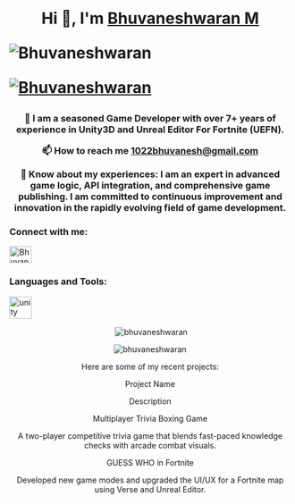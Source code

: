 <div align="center">
<br/>
<br/>

<h1 align="center">Hi 👋, I'm <a href="https://www.linkedin.com/in/bhuvaneshwaran-m-76588563/" target="_blank">Bhuvaneshwaran M</a>
<p align="left"> <img src="https://www.google.com/search?q=https://komarev.com/ghpvc/%3Fusername%3Dbhuvaneshwaran%26label%3DProfile%2520views%26color%3D0e75b6%26style%3Dflat" alt="Bhuvaneshwaran" /> </p>

<p align="left"> <a href="https://github.com/ryo-ma/github-profile-trophy"><img src="https://www.google.com/search?q=https://github-profile-trophy.vercel.app/%3Fusername%3Dbhuvaneshwaran" alt="Bhuvaneshwaran" /></a> </p>

<h3>

💼 I am a seasoned Game Developer with over 7+ years of experience in Unity3D and Unreal Editor For Fortnite (UEFN).

📫 How to reach me 1022bhuvanesh@gmail.com

📄 Know about my experiences: I am an expert in advanced game logic, API integration, and comprehensive game publishing. I am committed to continuous improvement and innovation in the rapidly evolving field of game development.

</h3>

<h3 align="left">Connect with me:</h3>
<p align="left">
<a href="https://www.linkedin.com/in/bhuvaneshwaran-m-76588563/" target="blank"><img align="center" src="https://raw.githubusercontent.com/rahuldkjain/github-profile-readme-generator/master/src/images/icons/Social/linked-in-alt.svg" alt="Bhuvaneshwaran" height="30" width="40" /></a>
</p>

<h3 align="left">Languages and Tools:</h3>
<p align="left">
<a href="https://unity.com/" target="_blank" rel="noreferrer"> <img src="https://www.vectorlogo.zone/logos/unity3d/unity3d-icon.svg" alt="unity" width="40" height="40"/> </a>
</p>

<p>&nbsp;<img align="center" src="https://www.google.com/search?q=https://github-readme-stats.vercel.app/api%3Fusername%3Dbhuvaneshwaran%26show_icons%3Dtrue%26locale%3Den%26title_color%3D7A7ADB%26icon_color%3D2234AE%26text_color%3DD3D3D3%26bg_color%3D0,000000,130F40" alt="bhuvaneshwaran" /></p>

<p><img align="center" src="https://www.google.com/search?q=https://github-readme-streak-stats.herokuapp.com/%3Fuser%3Dbhuvaneshwaran%26theme%3Ddark" alt="bhuvaneshwaran" /></p>

Here are some of my recent projects:
<div align="center">

Project Name

Description

Multiplayer Trivia Boxing Game

A two-player competitive trivia game that blends fast-paced knowledge checks with arcade combat visuals.

GUESS WHO in Fortnite

Developed new game modes and upgraded the UI/UX for a Fortnite map using Verse and Unreal Editor.

</div>
<br/>
</div>
